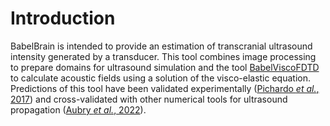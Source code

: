 # Introduction
BabelBrain is intended to provide an estimation of transcranial ultrasound intensity generated by a transducer. This tool combines image processing to prepare domains for ultrasound simulation and the tool [BabelViscoFDTD](https://github.com/ProteusMRIgHIFU/BabelViscoFDTD/) to calculate acoustic fields using a solution of the visco-elastic equation. Predictions of this tool have been validated experimentally ([Pichardo *et al.*, 2017](https://pubmed.ncbi.nlm.nih.gov/28783716/)) and cross-validated with other numerical tools for ultrasound propagation ([Aubry *et al.*, 2022](https://asa.scitation.org/doi/10.1121/10.0013426)).

